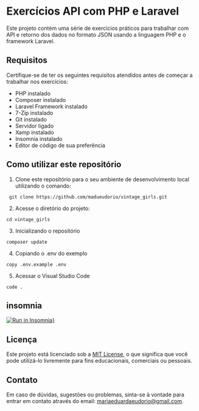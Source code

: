 # Exercícios API com PHP e Laravel

Este projeto contém uma série de exercícios práticos para trabalhar com API e retorno dos dados no formato JSON usando a linguagem PHP e o framework Laravel.

## Requisitos

Certifique-se de ter os seguintes requisitos atendidos antes de começar a trabalhar nos exercícios:

- PHP instalado
- Composer instalado
- Laravel Framework instalado
- 7-Zip instalado
- Git instalado
- Servidor ligado
- Xamp instalado
- Insomnia instalado
- Editor de código de sua preferência

## Como utilizar este repositório

1. Clone este repositório para o seu ambiente de desenvolvimento local utilizando o comando:
```
 git clone https://github.com/madueudorio/vintage_girls.git
```
2. Acesse o diretório do projeto:
```
cd vintage_girls
```
3. Inicializando o repositório
```
composer update
```
4. Copiando o .env do exemplo
```
copy .env.example .env
```
5. Acessar o Visual Studio Code
```
code .
```

## insomnia
[![Run in Insomnia}](https://insomnia.rest/images/run.svg)](https://insomnia.rest/run/?label=exercicios%20API&uri=https%3A%2F%2Fraw.githubusercontent.com%2Fmadueudorio%2Fexercicios-api%2Fmain%2Finsomnia.json)

## Licença

Este projeto está licenciado sob a [MIT License](LICENSE), o que significa que você pode utilizá-lo livremente para fins educacionais, comerciais ou pessoais.

## Contato

Em caso de dúvidas, sugestões ou problemas, sinta-se à vontade para entrar em contato através do email: mariaeduardaeudorio@gmail.com.

